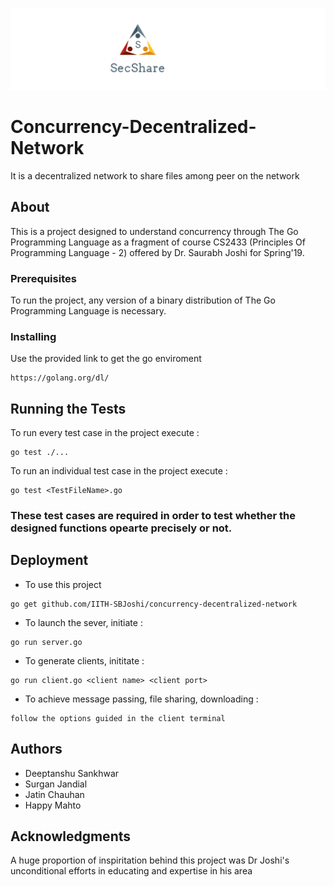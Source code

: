 ![Project Logo](files/SecShare.gif)

# Concurrency-Decentralized-Network
It is a decentralized network to share files among peer on the network

## About
 This is a project designed to understand concurrency through The Go Programming Language as a fragment of course CS2433 (Principles Of Programming Language - 2) offered by Dr. Saurabh Joshi for Spring'19.

### Prerequisites
 To run the project, any version of a binary distribution of The Go Programming Language is necessary.
 
### Installing
 Use the provided link to get the go enviroment
 ```
 https://golang.org/dl/
 ```
 
## Running the Tests
 To run every test case in the project execute :
 ```
 go test ./...
 ```
 To run an individual test case in the project execute :
 ```
 go test <TestFileName>.go
 ```
 
### These test cases are required in order to test whether the designed functions opearte precisely or not.

## Deployment
 * To use this project
 ```
 go get github.com/IITH-SBJoshi/concurrency-decentralized-network
 ```
 * To launch the sever, initiate :
 ```
 go run server.go
 ```
 * To generate clients, inititate :
 ```
 go run client.go <client name> <client port>
 ```
 * To achieve message passing, file sharing, downloading :
 ```
 follow the options guided in the client terminal
 ```
 
## Authors
* Deeptanshu Sankhwar
* Surgan Jandial
* Jatin Chauhan
* Happy Mahto

## Acknowledgments
 A huge proportion of inspiritation behind this project was Dr Joshi's unconditional efforts in educating and expertise in his area
